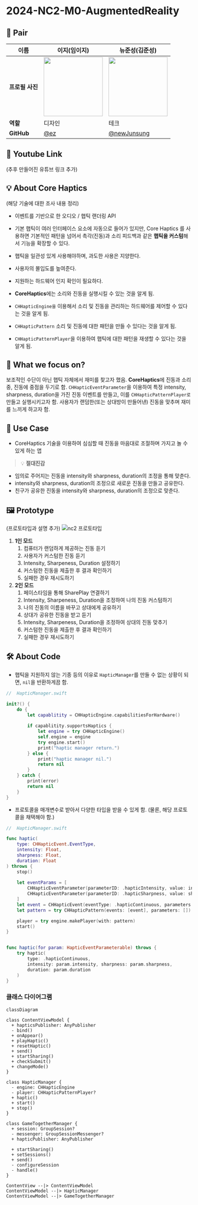 # 2024-NC2-M0-AugmentedReality
## 👫 Pair

| 이름 | 이지(임이지) | 뉴준성(김준성) |
| ---- | ---- | ---- |
| **프로필 사진** | <a href="https://github.com/izzy0426"><img src="https://avatars.githubusercontent.com/u/167609354?v=4" width="160" height="160"></a>  | <a href="https://github.com/newJunsung"><img src="https://avatars.githubusercontent.com/u/107932188?v=4" width="160" height="160"></a> |
| **역할** | 디자인 | 테크 |
| **GitHub** | [@ez](https://github.com/izzy0426) | [@newJunsung](https://github.com/newJunsung) |
## 🎥 Youtube Link
(추후 만들어진 유튜브 링크 추가)

## 💡 About Core Haptics
(해당 기술에 대한 조사 내용 정리)

- 이벤트를 기반으로 한 오디오 / 햅틱 랜더링 API
- 기본 햅틱이 여러 인터페이스 요소에 자동으로 들어가 있지만, Core Haptics 를 사용하면 기본적인 패턴을 넘어서 촉각(진동)과 소리 피드백과 같은 **햅틱을 커스텀**해서 기능을 확장할 수 있다.
- 햅틱을 일관성 있게 사용해야하며, 과도한 사용은 지양한다.
- 사용자의 몰입도를 높여준다.
- 지원하는 하드웨어 인지 확인이 필요하다.

- **CoreHaptics**에는 소리와 진동을 실행시킬 수 있는 것을 알게 됨. 
- `CHHapticEngine을` 이용해서 소리 및 진동을 관리하는 하드웨어를 제어할 수 있다는 것을 알게 됨. 
- `CHHapticPattern` 소리 및 진동에 대한 패턴을 만들 수 있다는 것을 알게 됨. 
- `CHHapticPatternPlayer`을 이용하여 햅틱에 대한 패턴을 재생할 수 있다는 것을 알게 됨. 

## 🎯 What we focus on?

보조적인 수단이 아닌 햅틱 자체에서 재미를 찾고자 했음. **CoreHaptics**에 진동과 소리 중, 진동에 중점을 두기로 함. 
`CHHapticEventParameter`을 이용하여 특정 intensity, sharpness, duration을 가진 진동 이벤트를 만들고, 이를 `CHHapticPatternPlayer로` 만들고 실행시키고자 함. 
사용자가 랜덤한(또는 상대방이 만들어낸) 진동을 맞추며 재미를 느끼게 하고자 함. 

## 💼 Use Case
- CoreHaptics 기술을 이용하여 심심할 때 진동을 마음대로 조절하며 가지고 놀 수 있게 하는 앱

> 💡 **절대진감**

- 임의로 주어지는 진동을 intensity와 sharpness, duration의 조정을 통해 맞춘다.
- intensity와 sharpness, duration의 조정으로 새로운 진동을 만들고 공유한다.
- 친구가 공유한 진동을 intensity와 sharpness, duration의 조정으로 맞춘다.

## 🖼️ Prototype
(프로토타입과 설명 추가)
![nc2 프로토타입](https://github.com/DeveloperAcademy-POSTECH/2024-NC2-M23-CoreHaptics/assets/107932188/f58471cf-4bb3-4130-a233-c8aae348eb00)
1. **1인 모드**
    1. 컴퓨터가 랜덤하게 제공하는 진동 듣기
    2. 사용자가 커스텀한 진동 듣기
    3. Intensity, Sharpeness, Duration 설정하기
    4. 커스텀한 진동을 제출한 후 결과 확인하기
    5. 실패한 경우 재시도하기
2. **2인 모드**
    1. 페이스타임을 통해 SharePlay 연결하기
    2. Intensity, Sharpeness, Duration을 조정하여 나의 진동 커스텀하기
    3. 나의 진동의 이름을 바꾸고 상대에게 공유하기
    4. 상대가 공유한 진동을 받고 듣기
    5. Intensity, Sharpeness, Duration을 조정하여 상대의 진동 맞추기
    6. 커스텀한 진동을 제출한 후 결과 확인하기
    7. 실패한 경우 재시도하기

## 🛠️ About Code
- 햅틱을 지원하지 않는 기종 등의 이유로 `HapticManager`를 만들 수 없는 상황이 되면, `nil`을 반환하게끔 함.
```swift
//  HapticManager.swift

init?() {
    do {
        let capablitity = CHHapticEngine.capabilitiesForHardware()
        
        if capablitity.supportsHaptics {
            let engine = try CHHapticEngine()
            self.engine = engine
            try engine.start()
            print("haptic manager return.")
        } else {
            print("haptic manager nil.")
            return nil
        }
    } catch {
        print(error)
        return nil
    }
}
```

- 프로토콜을 매개변수로 받아서 다양한 타입을 받을 수 있게 함. (물론, 해당 프로토콜을 채택해야 함.)
```swift
//  HapticManager.swift

func haptic(
    type: CHHapticEvent.EventType,
    intensity: Float,
    sharpness: Float,
    duration: Float
) throws {
    stop()
    
    let eventParams = [
        CHHapticEventParameter(parameterID: .hapticIntensity, value: intensity),
        CHHapticEventParameter(parameterID: .hapticSharpness, value: sharpness)
    ]
    let event = CHHapticEvent(eventType: .hapticContinuous, parameters: eventParams, relativeTime: 0, duration: TimeInterval(duration))
    let pattern = try CHHapticPattern(events: [event], parameters: [])

    player = try engine.makePlayer(with: pattern)
    start()
}


func haptic(for param: HapticEventParameterable) throws {
    try haptic(
        type: .hapticContinuous,
        intensity: param.intensity, sharpness: param.sharpness,
        duration: param.duration
    )
}
```

### 클래스 다이어그램
```mermaid
classDiagram

class ContentViewModel {
  + hapticsPublisher: AnyPublisher
  - bind()
  + onAppear()
  + playHaptic()
  + resetHaptic()
  + send()
  + startSharing()
  + checkSubmit()
  + changeMode()
}

class HapticManager {
  - engine: CHHapticEngine
  - player: CHHapticPatternPlayer?
  + haptic()
  + start()
  + stop()
}

class GameTogetherManager {
  + session: GroupSession?
  - messenger: GroupSessionMessenger?
  + hapticPublisher: AnyPublisher

  + startSharing()
  + setSessions()
  + send()
  - configureSession
  - handle()
}

ContentView --|> ContentViewModel
ContentViewModel --|> HapticManager
ContentViewModel --|> GameTogetherManager
```
